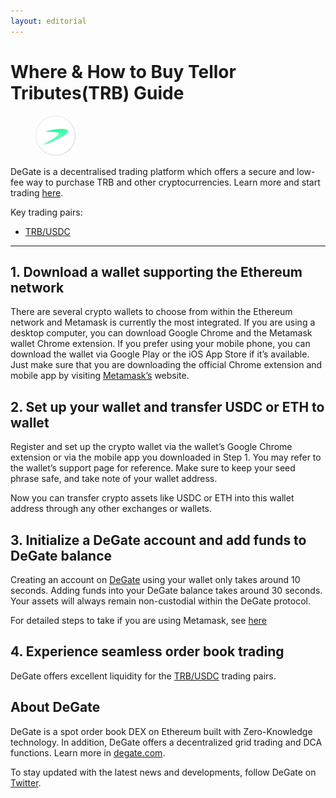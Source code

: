 ```yaml
---
layout: editorial
---
```


# Where & How to Buy Tellor Tributes(TRB) Guide

<figure><img src="../.gitbook/assets/trb_0x88df592f8eb5d7bd38bfef7deb0fbc02cf3778a01716284925128.jpg" alt="TRB" width="64" style="border-radius: 50%;"><figcaption></figcaption></figure>

DeGate is a decentralised trading platform which offers a secure and low-fee way to purchase TRB and other cryptocurrencies. Learn more and start trading [here](https://app.degate.com/trade/USDC/0x88df592f8eb5d7bd38bfef7deb0fbc02cf3778a0?utm_source=howtobuy).&#x20;

Key trading pairs:

* [TRB/USDC](https://app.degate.com/trade/USDC/0x88df592f8eb5d7bd38bfef7deb0fbc02cf3778a0?utm_source=howtobuy)

***

## 1. Download a wallet supporting the Ethereum network

There are several crypto wallets to choose from within the Ethereum network and Metamask is currently the most integrated. If you are using a desktop computer, you can download Google Chrome and the Metamask wallet Chrome extension. If you prefer using your mobile phone, you can download the wallet via Google Play or the iOS App Store if it’s available. Just make sure that you are downloading the official Chrome extension and mobile app by visiting [Metamask’s](https://metamask.io/) website.

## 2. Set up your wallet and transfer USDC or ETH to wallet

Register and set up the crypto wallet via the wallet’s Google Chrome extension or via the mobile app you downloaded in Step 1. You may refer to the wallet’s support page for reference. Make sure to keep your seed phrase safe, and take note of your wallet address.&#x20;

Now you can transfer crypto assets like USDC or ETH into this wallet address through any other exchanges or wallets.

## 3. Initialize a DeGate account and add funds to DeGate balance

Creating an account on [DeGate](https://app.degate.com/?utm_source=TRB_howtobuy) using your wallet only takes around 10 seconds. Adding funds into your DeGate balance takes around 30 seconds. Your assets will always remain non-custodial within the DeGate protocol.

For detailed steps to take if you are using Metamask, see [here](https://docs.degate.com/v/product_en/main-features/wallet-connectivity/metamask)

## 4. Experience seamless order book trading

DeGate offers excellent liquidity for the [TRB/USDC](https://app.degate.com/trade/USDC/0x88df592f8eb5d7bd38bfef7deb0fbc02cf3778a0?utm_source=howtobuy) trading pairs.&#x20;

## About DeGate

DeGate is a spot order book DEX on Ethereum built with Zero-Knowledge technology. In addition, DeGate offers a decentralized grid trading and DCA functions. Learn more in [degate.com](https://degate.com/?utm_source=TRB_howtobuy).

To stay updated with the latest news and developments, follow DeGate on [Twitter](https://twitter.com/degatedex).
